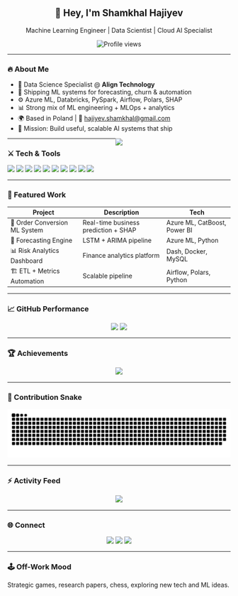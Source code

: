 <!-- HEADER -->
<h2 align="center">👋 Hey, I'm <b>Shamkhal Hajiyev</b></h2>
<p align="center">Machine Learning Engineer | Data Scientist | Cloud AI Specialist</p>

<p align="center">
<img src="https://komarev.com/ghpvc/?username=shamkhalHajiyev&color=blueviolet&style=for-the-badge" alt="Profile views" />
</p>

---

### 🔥 About Me

- 💼 Data Science Specialist @ **Align Technology**
- 🤖 Shipping ML systems for forecasting, churn & automation
- ⚙️ Azure ML, Databricks, PySpark, Airflow, Polars, SHAP
- 📊 Strong mix of ML engineering + MLOps + analytics
- 🌍 Based in Poland | 📧 hajiyev.shamkhal@gmail.com
- 🎯 Mission: Build useful, scalable AI systems that ship

<img align="right" width="260" src="https://i.imgur.com/UmZrZ2Z.gif">

---

### ⚔️ Tech & Tools

<p>
  <img src="https://img.shields.io/badge/Python-000000?style=for-the-badge&logo=python&logoColor=white"/>
  <img src="https://img.shields.io/badge/SQL-000000?style=for-the-badge&logo=postgresql&logoColor=white"/>
  <img src="https://img.shields.io/badge/Azure-000000?style=for-the-badge&logo=microsoftazure&logoColor=white"/>
  <img src="https://img.shields.io/badge/Databricks-000000?style=for-the-badge&logo=databricks&logoColor=red"/>
  <img src="https://img.shields.io/badge/Hugging%20Face-000000?style=for-the-badge&logo=huggingface&logoColor=yellow"/>
  <img src="https://img.shields.io/badge/PySpark-000000?style=for-the-badge&logo=apachespark&logoColor=orange"/>
  <img src="https://img.shields.io/badge/Docker-000000?style=for-the-badge&logo=docker&logoColor=white"/>
  <img src="https://img.shields.io/badge/Airflow-000000?style=for-the-badge&logo=apacheairflow&logoColor=white"/>
  <img src="https://img.shields.io/badge/Polars-000000?style=for-the-badge&logoColor=white"/>
  <img src="https://img.shields.io/badge/MLflow-000000?style=for-the-badge&logo=mlflow&logoColor=white"/>
</p>

---

### 🚀 Featured Work

| Project | Description | Tech |
|---|---|---|
| 🎯 Order Conversion ML System | Real-time business prediction + SHAP | Azure ML, CatBoost, Power BI |
| 🔮 Forecasting Engine | LSTM + ARIMA pipeline | Azure ML, Python |
| 📊 Risk Analytics Dashboard | Finance analytics platform | Dash, Docker, MySQL |
| 🏗 ETL + Metrics Automation | Scalable pipeline | Airflow, Polars, Python |

---

### 📈 GitHub Performance

<p align="center">
<img height="170" src="https://github-readme-stats.vercel.app/api?username=shamkhalHajiyev&show_icons=true&theme=tokyonight" />
<img height="170" src="https://github-readme-stats.vercel.app/api/top-langs/?username=shamkhalHajiyev&layout=compact&theme=tokyonight" />
</p>

---

### 🏆 Achievements

<p align="center">
<img src="https://github-profile-trophy.vercel.app/?username=shamkhalHajiyev&theme=dracula&no-frame=true&no-bg=true&margin-w=5" />
</p>

---

### 🐍 Contribution Snake

<p align="center">
  <img src="https://raw.githubusercontent.com/Platane/snk/output/github-contribution-grid-snake-dark.svg" />
</p>

---

### ⚡ Activity Feed

<p align="center">
  <img src="https://github-readme-activity-graph.vercel.app/graph?username=shamkhalHajiyev&theme=react-dark&hide_border=true" />
</p>

---

### 🌐 Connect

<p align="center">
  <a href="https://www.linkedin.com/in/shamkhalhajiyev/"><img src="https://img.shields.io/badge/LinkedIn-000000?style=for-the-badge&logo=linkedin&logoColor=white"/></a>
  <a href="https://shamkhalhajiyev.github.io/"><img src="https://img.shields.io/badge/Portfolio-000000?style=for-the-badge&logo=github&logoColor=white"/></a>
  <a href="mailto:hajiyev.shamkhal@gmail.com"><img src="https://img.shields.io/badge/Email-000000?style=for-the-badge&logo=gmail&logoColor=white"/></a>
</p>

---

### 🕹️ Off-Work Mood

Strategic games, research papers, chess, exploring new tech and ML ideas.
